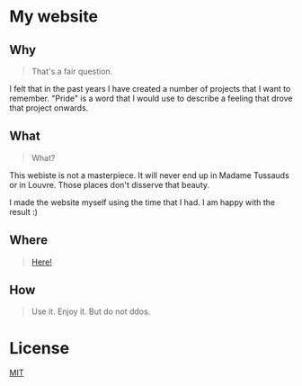 # My website

## Why

> That's a fair question.

I felt that in the past years I have created a number of projects that I want to remember. "Pride" is a word that I would use to describe a feeling that drove that project onwards.

## What

> What?

This webiste is not a masterpiece. It will never end up in Madame Tussauds or in Louvre. Those places don't disserve that beauty.

I made the website myself using the time that I had. I am happy with the result :)

## Where

> [Here!](adtimokhin.com)

## How

> Use it. Enjoy it. But do not ddos.

# License

[MIT](/LICENSE.md)
